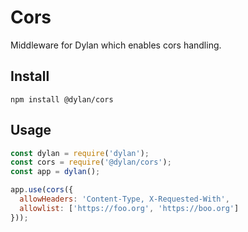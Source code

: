 # Cors

Middleware for Dylan which enables cors handling.

## Install

`npm install @dylan/cors`

## Usage

``` js
const dylan = require('dylan');
const cors = require('@dylan/cors');
const app = dylan();

app.use(cors({
  allowHeaders: 'Content-Type, X-Requested-With',
  allowlist: ['https://foo.org', 'https://boo.org']
}));
```
